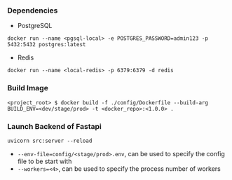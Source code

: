 ### Dependencies

- PostgreSQL

```
docker run --name <pgsql-local> -e POSTGRES_PASSWORD=admin123 -p 5432:5432 postgres:latest
```

- Redis

```
docker run --name <local-redis> -p 6379:6379 -d redis
```

### Build Image

```
<project_root> $ docker build -f ./config/Dockerfile --build-arg BUILD_ENV=<dev/stage/prod> -t <docker_repo>:<1.0.0> .   
```

### Launch Backend of Fastapi 

```
uvicorn src:server --reload
```
- `--env-file=config/<stage/prod>.env`, can be used to specify the config file to be start with
- `--workers=<4>`, can be used to specify the process number of workers
